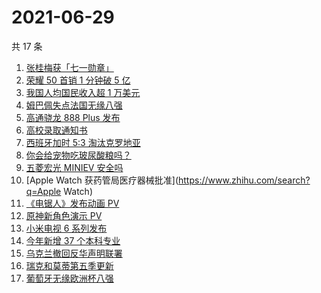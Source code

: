 # 2021-06-29

共 17 条

<!-- BEGIN -->
<!-- 最后更新时间 Tue Jun 29 2021 23:05:51 GMT+0800 (China Standard Time) -->

1. [张桂梅获「七一勋章」](https://www.zhihu.com/search?q=张桂梅)
2. [荣耀 50 首销 1 分钟破 5 亿](https://www.zhihu.com/search?q=荣耀50)
3. [我国人均国民收入超 1 万美元](https://www.zhihu.com/search?q=人均国民收入)
4. [姆巴佩失点法国无缘八强](https://www.zhihu.com/search?q=法国队)
5. [高通骁龙 888 Plus 发布](https://www.zhihu.com/search?q=骁龙888plus)
6. [高校录取通知书](https://www.zhihu.com/search?q=高校录取通知书)
7. [西班牙加时 5:3 淘汰克罗地亚](https://www.zhihu.com/search?q=西班牙队)
8. [你会给宠物吃玻尿酸粮吗？](https://www.zhihu.com/search?q=玻尿酸宠物粮)
9. [五菱宏光 MINIEV 安全吗](https://www.zhihu.com/search?q=MINIEV)
10. [Apple Watch 获药管局医疗器械批准](https://www.zhihu.com/search?q=Apple
    Watch)
11. [《电锯人》发布动画 PV](https://www.zhihu.com/search?q=电锯人)
12. [原神新角色演示 PV](https://www.zhihu.com/search?q=原神)
13. [小米电视 6 系列发布](https://www.zhihu.com/search?q=小米电视)
14. [今年新增 37 个本科专业](https://www.zhihu.com/search?q=新专业)
15. [乌克兰撤回反华声明联署](https://www.zhihu.com/search?q=乌克兰)
16. [瑞克和莫蒂第五季更新](https://www.zhihu.com/search?q=瑞克和莫蒂)
17. [葡萄牙无缘欧洲杯八强](https://www.zhihu.com/search?q=葡萄牙队)

<!-- END -->
